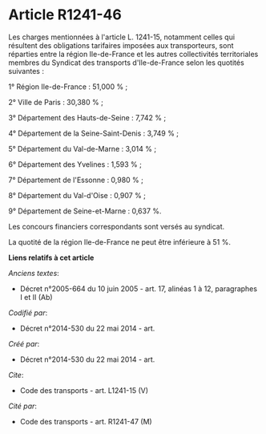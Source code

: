 # Article R1241-46

Les charges mentionnées à l'article L. 1241-15, notamment celles qui résultent des obligations tarifaires imposées aux
transporteurs, sont réparties entre la région Ile-de-France et les autres collectivités territoriales membres du Syndicat des
transports d'Ile-de-France selon les quotités suivantes : 

1° Région Ile-de-France : 51,000 % ; 

2° Ville de Paris : 30,380 % ; 

3° Département des Hauts-de-Seine : 7,742 % ; 

4° Département de la Seine-Saint-Denis : 3,749 % ; 

5° Département du Val-de-Marne : 3,014 % ; 

6° Département des Yvelines : 1,593 % ; 

7° Département de l'Essonne : 0,980 % ; 

8° Département du Val-d'Oise : 0,907 % ; 

9° Département de Seine-et-Marne : 0,637 %. 

Les concours financiers correspondants sont versés au syndicat. 

La quotité de la région Ile-de-France ne peut être inférieure à 51 %.

**Liens relatifs à cet article**

_Anciens textes_:

  - Décret n°2005-664 du 10 juin 2005 - art. 17, alinéas 1 à 12, paragraphes I et II (Ab)

_Codifié par_:

  - Décret n°2014-530 du 22 mai 2014 - art.

_Créé par_:

  - Décret n°2014-530 du 22 mai 2014 - art.

_Cite_:

  - Code des transports - art. L1241-15 (V)

_Cité par_:

  - Code des transports - art. R1241-47 (M)
